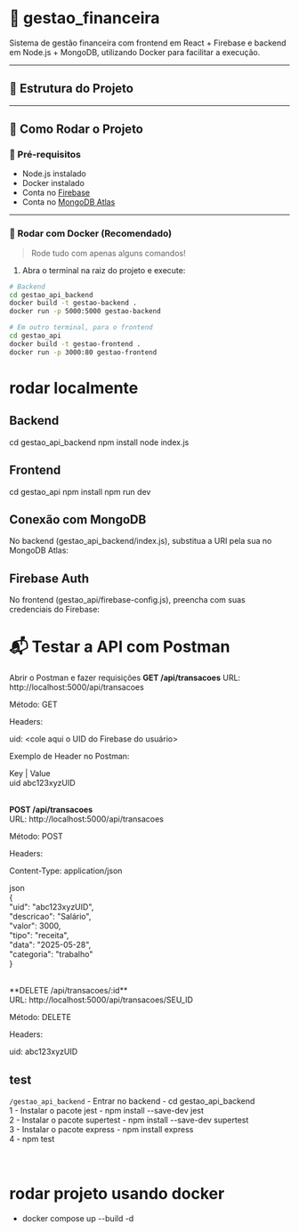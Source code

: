 ﻿
# 💸 gestao_financeira

Sistema de gestão financeira com frontend em React + Firebase e backend em Node.js + MongoDB, utilizando Docker para facilitar a execução.

---

## 📁 Estrutura do Projeto

---

## 🚀 Como Rodar o Projeto

### 🔧 Pré-requisitos

- Node.js instalado 
- Docker instalado 
- Conta no [Firebase](https://firebase.google.com/)
- Conta no [MongoDB Atlas](https://www.mongodb.com/cloud/atlas)

---

### 🐳 Rodar com Docker (Recomendado)

> Rode tudo com apenas alguns comandos!

1. Abra o terminal na raiz do projeto e execute:

```bash
# Backend
cd gestao_api_backend
docker build -t gestao-backend .
docker run -p 5000:5000 gestao-backend

# Em outro terminal, para o frontend
cd gestao_api
docker build -t gestao-frontend .
docker run -p 3000:80 gestao-frontend
```

# rodar localmente 
## Backend
cd gestao_api_backend
npm install
node index.js

## Frontend
cd gestao_api
npm install
npm run dev

## Conexão com MongoDB
No backend (gestao_api_backend/index.js), substitua a URI pela sua no MongoDB Atlas:

## Firebase Auth
No frontend (gestao_api/firebase-config.js), preencha com suas credenciais do Firebase:


# 📬 Testar a API com Postman

Abrir o Postman e fazer requisições
**GET /api/transacoes**
URL: http://localhost:5000/api/transacoes <br>

Método: GET <br>

Headers: <br>

uid: <cole aqui o UID do Firebase do usuário><br>

Exemplo de Header no Postman:<br>

Key	          | Value <br>
uid         	abc123xyzUID<br><br>

 **POST /api/transacoes**<br>
URL: http://localhost:5000/api/transacoes<br>

Método: POST<br>

Headers:<br>

Content-Type: application/json<br>
 
json <br>
 {<br>
  "uid": "abc123xyzUID",<br>
  "descricao": "Salário",<br>
  "valor": 3000,<br>
  "tipo": "receita",<br>
  "data": "2025-05-28",<br>
  "categoria": "trabalho"<br>
}<br>

<br>
  **DELETE /api/transacoes/:id**<br>
URL: http://localhost:5000/api/transacoes/SEU_ID<br>

Método: DELETE<br> 

Headers:<br>

uid: abc123xyzUID<br>


## test 
``/gestao_api_backend`` - Entrar no backend - cd gestao_api_backend  <br>
 1 - Instalar o pacote jest - npm install --save-dev jest <br>
 2 - Instalar o pacote supertest - npm install --save-dev supertest <br>
 3 - Instalar o pacote express - npm install express <br>
 4 - npm test <br>
<br> <br>

# rodar projeto usando docker <br>
- docker compose up --build -d
